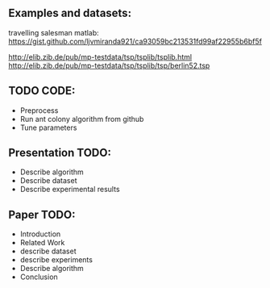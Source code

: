## Examples and datasets:

travelling salesman matlab:
https://gist.github.com/ljvmiranda921/ca93059bc213531fd99af22955b6bf5f


http://elib.zib.de/pub/mp-testdata/tsp/tsplib/tsplib.html
http://elib.zib.de/pub/mp-testdata/tsp/tsplib/tsp/berlin52.tsp


## TODO CODE:

* Preprocess
* Run ant colony algorithm from github
* Tune parameters


## Presentation TODO:

* Describe algorithm
* Describe dataset
* Describe experimental results

## Paper TODO:
* Introduction 
* Related Work
* describe dataset
* describe experiments
* Describe algorithm
* Conclusion